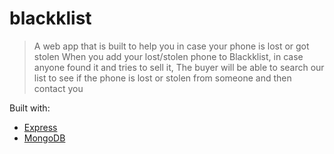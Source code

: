 ﻿# blackklist
> A web app that is built to help you in case your phone is lost or got stolen
When you add your lost/stolen phone to Blackklist, in case anyone found it and tries to sell it, The buyer will be able to search our list to see if the phone is lost or stolen from someone and then contact you

Built with:
- [Express](https://expressjs.com/)
- [MongoDB](https://www.mongodb.com/)
